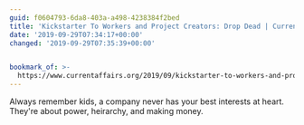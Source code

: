 ```yaml
---
guid: f0604793-6da8-403a-a498-4238384f2bed
title: 'Kickstarter To Workers and Project Creators: Drop Dead | Current Affairs'
date: '2019-09-29T07:34:17+00:00'
changed: '2019-09-29T07:35:39+00:00'


bookmark_of: >-
  https://www.currentaffairs.org/2019/09/kickstarter-to-workers-and-project-creators-drop-dead/
---
```


Always remember kids, a company never has your best interests at heart. They're about power, heirarchy, and making money. 

